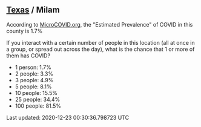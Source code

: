 
## [Texas](/united-states/texas) / Milam

According to [MicroCOVID.org](http://microcovid.org),
the "Estimated Prevalence" of COVID in this county is 1.7%

If you interact with a certain number of people in this location
(all at once in a group, or spread out across the day), what is the chance that
1 or more of them has COVID?

- 1 person: 1.7%
- 2 people: 3.3%
- 3 people: 4.9%
- 5 people: 8.1%
- 10 people: 15.5%
- 25 people: 34.4%
- 100 people: 81.5%

Last updated: 2020-12-23 00:30:36.798723 UTC
